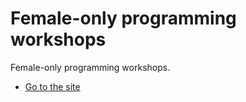 # Female-only programming workshops

Female-only programming workshops.

- [Go to the site](https://richelbilderbeek.github.io/female_only_programming_workshops/)
